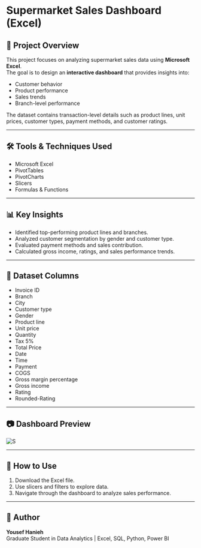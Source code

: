 # Supermarket Sales Dashboard (Excel)

## 📌 Project Overview
This project focuses on analyzing supermarket sales data using **Microsoft Excel**.  
The goal is to design an **interactive dashboard** that provides insights into:
- Customer behavior  
- Product performance  
- Sales trends  
- Branch-level performance  

The dataset contains transaction-level details such as product lines, unit prices, customer types, payment methods, and customer ratings.  

---

## 🛠 Tools & Techniques Used
- Microsoft Excel  
- PivotTables  
- PivotCharts  
- Slicers  
- Formulas & Functions  

---

## 📊 Key Insights
- Identified top-performing product lines and branches.  
- Analyzed customer segmentation by gender and customer type.  
- Evaluated payment methods and sales contribution.  
- Calculated gross income, ratings, and sales performance trends.  

---

## 📁 Dataset Columns
- Invoice ID  
- Branch  
- City  
- Customer type  
- Gender  
- Product line  
- Unit price  
- Quantity  
- Tax 5%  
- Total Price  
- Date  
- Time  
- Payment  
- COGS  
- Gross margin percentage  
- Gross income  
- Rating  
- Rounded-Rating  

---

## 📷 Dashboard Preview
![S](https://github.com/user-attachments/assets/1ecb6cc2-2b6b-48c4-b473-14944e3570e0)

---

## 🚀 How to Use
1. Download the Excel file.  
2. Use slicers and filters to explore data.  
3. Navigate through the dashboard to analyze sales performance.  

---

## 📌 Author
**Yousef Hanieh**  
Graduate Student in Data Analytics | Excel, SQL, Python, Power BI  
